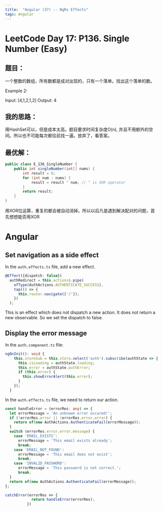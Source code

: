 ```yaml
---
title:  "Angular (37) -- NgRx Effects"
tags: Angular
---
```


# LeetCode Day 17: P136. Single Number (Easy)

## 题目：

一个整数的数组，所有数都是成对出现的，只有一个落单。找出这个落单的数。

Example 2:

Input: [4,1,2,1,2]
Output: 4

## 我的思路：

用HashSet可以，但是成本太高。题目要求时间复杂度O(n), 并且不用额外的空间。所以也不可能每次都往前找一遍。放弃了，看答案。

## 最优解：

```java
public class E_136_SingleNumber {
    public int singleNumber(int[] nums) {
        int result = 0;
        for (int num : nums) {
            result = result ^ num; // ^ is XOR operator
        }
        return result;
    }
}
```

用XOR位运算，重复的都会被自动消掉。所以以后凡是遇到解决配对的问题，首先想想能否用XOR

# Angular

## Set navigation as a side effect

In the `auth.effects.ts` file, add a new effect.

```typescript
@Effect({dispatch: false})
  authRedirect = this.actions$.pipe(
    ofType(AuthActions.AUTHENTICATE_SUCCESS),
    tap(() => {
      this.router.navigate(['/']);
    })
  );
```

This is an effect which does not dispatch a new action. It does not return a new observable. So we set the dispatch 
to false.

## Display the error message

In the `auth.component.ts` file:

```typescript
ngOnInit(): void {
    this.storeSub = this.store.select('auth').subscribe(authState => {
      this.isLoading = authState.loading;
      this.error = authState.authError;
      if (this.error) {
        this.showErrorAlert(this.error);
      }
    });
  }
```

In the `auth.effects.ts` file, we need to return our action.

```typescript
const handleError = (errorRes: any) => {
  let errorMessage = 'An unknown error occured!';
  if (!errorRes.error || !errorRes.error.error) {
    return of(new AuthActions.AuthenticateFail(errorMessage));
  }
  switch (errorRes.error.error.message) {
    case 'EMAIL_EXISTS':
      errorMessage = 'This email exists already';
      break;
    case 'EMAIL_NOT_FOUND':
      errorMessage = 'This email does not exist';
      break;
    case 'INVALID_PASSWORD':
      errorMessage = 'This password is not correct.';
      break;
  }
  return of(new AuthActions.AuthenticateFail(errorMessage));
};
```

```typescript
catchError(errorRes => {
            return handleError(errorRes);
          })
```















